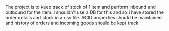 The project is to keep track of stock of 1 item and perform inbound and outbound for the item. I shouldn't use a DB for this and so i have stored the order details and stock in a csv file. ACID properties should be maintained and history of orders and incoming goods should be kept track.
